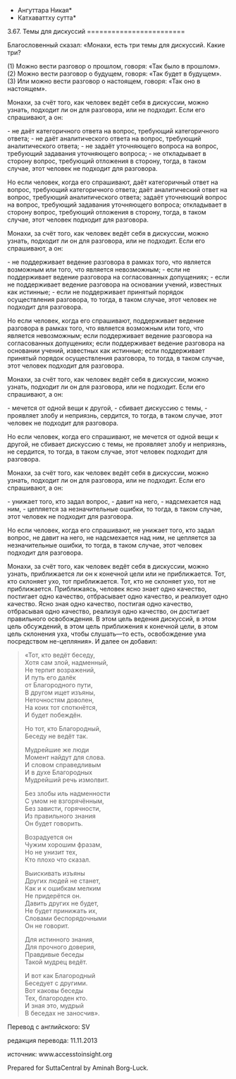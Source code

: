 * Ангуттара Никая*
* Катхаваттху сутта*

3\.67\. Темы для дискуссий
\=\=\=\=\=\=\=\=\=\=\=\=\=\=\=\=\=\=\=\=\=\=\=\=

Благословенный сказал: «Монахи, есть три темы для дискуссий\. Какие три?

\(1\) Можно вести разговор о прошлом, говоря: «Так было в прошлом»\. \(2\) Можно вести разговор о будущем, говоря: «Так будет в будущем»\. \(3\) Или можно вести разговор о настоящем, говоря: «Так оно в настоящем»\.

Монахи, за счёт того, как человек ведёт себя в дискуссии, можно узнать, подходит ли он для разговора, или не подходит\. Если его спрашивают, а он:

\- не даёт категоричного ответа на вопрос, требующий категоричного ответа;
\- не даёт аналитического ответа на вопрос, требующий аналитического ответа;
\- не задаёт уточняющего вопроса на вопрос, требующий задавания уточняющего вопроса;
\- не откладывает в сторону вопрос, требующий отложения в сторону, тогда, в таком случае, этот человек не подходит для разговора\.

Но если человек, когда его спрашивают, даёт категоричный ответ на вопрос, требующий категоричного ответа; даёт аналитический ответ на вопрос, требующий аналитического ответа; задаёт уточняющий вопрос на вопрос, требующий задавания уточняющего вопроса; откладывает в сторону вопрос, требующий отложения в сторону, тогда, в таком случае, этот человек подходит для разговора\.

Монахи, за счёт того, как человек ведёт себя в дискуссии, можно узнать, подходит ли он для разговора, или не подходит\. Если его спрашивают, а он:

\- не поддерживает ведение разговора в рамках того, что является возможным или того, что является невозможным;
\- если не поддерживает ведение разговора на согласованных допущениях;
\- если не поддерживает ведение разговора на основании учений, известных как истинные;
\- если не поддерживает принятый порядок осуществления разговора, то тогда, в таком случае, этот человек не подходит для разговора\.

Но если человек, когда его спрашивают, поддерживает ведение разговора в рамках того, что является возможным или того, что является невозможным; если поддерживает ведение разговора на согласованных допущениях; если поддерживает ведение разговора на основании учений, известных как истинные; если поддерживает принятый порядок осуществления разговора, то тогда, в таком случае, этот человек подходит для разговора\.

Монахи, за счёт того, как человек ведёт себя в дискуссии, можно узнать, подходит ли он для разговора, или не подходит\. Если его спрашивают, а он:

\- мечется от одной вещи к другой,
\- сбивает дискуссию с темы,
\- проявляет злобу и неприязнь, сердится, то тогда, в таком случае, этот человек не подходит для разговора\.

Но если человек, когда его спрашивают, не мечется от одной вещи к другой, не сбивает дискуссию с темы, не проявляет злобу и неприязнь, не сердится, то тогда, в таком случае, этот человек подходит для разговора\.

Монахи, за счёт того, как человек ведёт себя в дискуссии, можно узнать, подходит ли он для разговора, или не подходит\. Если его спрашивают, а он:

\- унижает того, кто задал вопрос,
\- давит на него,
\- надсмехается над ним,
\- цепляется за незначительные ошибки, то тогда, в таком случае, этот человек не подходит для разговора\.

Но если человек, когда его спрашивают, не унижает того, кто задал вопрос, не давит на него, не надсмехается над ним, не цепляется за незначительные ошибки, то тогда, в таком случае, этот человек подходит для разговора\.

Монахи, за счёт того, как человек ведёт себя в дискуссии, можно узнать, приближается ли он к конечной цели или не приближается\. Тот, кто склоняет ухо, тот приближается\. Тот, кто не склоняет ухо, тот не приближается\. Приближаясь, человек ясно знает одно качество, постигает одно качество, отбрасывает одно качество, и реализует одно качество\. Ясно зная одно качество, постигая одно качество, отбрасывая одно качество, реализуя одно качество, он достигает правильного освобождения\. В этом цель ведения дискуссий, в этом цель обсуждений, в этом цель приближения к конечной цели, в этом цель склонения уха, чтобы слушать—то есть, освобождение ума посредством не\-цепляния»\. И далее он добавил:

> «Тот, кто ведёт беседу,  
> Хотя сам злой, надменный,  
> Не терпит возражений,  
> И путь его далёк  
> от Благородного пути,  
> В другом ищет изъяны,  
> Неточностям доволен,  
> На коих тот споткнётся,  
> И будет побеждён\.  
>   
> Но тот, кто Благородный,  
> Беседу не ведёт так\.  
>   
> Мудрейшие же люди  
> Момент найдут для слова\.  
> И словом справедливым  
> И в духе Благородных  
> Мудрейший речь измолвит\.  
>   
> Без злобы иль надменности  
> С умом не взгорячённым,  
> Без зависти, горячности,  
> Из правильного знания  
> Он будет говорить\.  
>   
> Возрадуется он  
> Чужим хорошим фразам,  
> Но не унизит тех,  
> Кто плохо что сказал\.  
>   
> Выискивать изъяны  
> Других людей не станет,  
> Как и к ошибкам мелким  
> Не придерётся он\.  
> Давить других не будет,  
> Не будет принижать их,  
> Словами беспорядочными  
> Он не говорит\.  
>   
> Для истинного знания,  
> Для прочного доверия,  
> Правдивые беседы  
> Такой мудрец ведёт\.  
>   
> И вот как Благородный  
> Беседует с другими\.  
> Вот каковы беседы  
> Тех, благороден кто\.  
> И зная это, мудрый  
> В беседах не заносчив»\.

Перевод с английского: SV

редакция перевода: 11\.11\.2013

источник: www\.accesstoinsight\.org

Prepared for SuttaCentral by Aminah Borg\-Luck\.